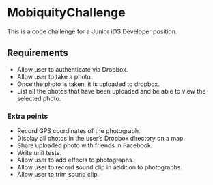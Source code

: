 MobiquityChallenge
====

This is a code challenge for a Junior iOS Developer position. 

## Requirements
* Allow user to authenticate via Dropbox. 
* Allow user to take a photo. 
* Once the photo is taken, it is uploaded to dropbox. 
* List all the photos that have been uploaded and be able to view the selected photo. 

### Extra points
* Record GPS coordinates of the photograph. 
* Display all photos in the user’s Dropbox directory on a map. 
* Share uploaded photo with friends in Facebook. 
* Write unit tests. 
* Allow user to add effects to photographs. 
* Allow user to record sound clip in addition to photographs. 
* Allow user to trim sound clip.

